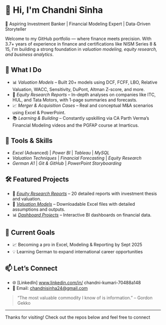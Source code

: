 # 👋 Hi, I'm Chandni Sinha

🎯 Aspiring Investment Banker | Financial Modeling Expert | Data-Driven Storyteller

Welcome to my GitHub portfolio — where finance meets precision. With 3.7+ years of experience in finance and certifications like NISM Series 8 & 15, I'm building a strong foundation in *valuation modeling, equity research, and business analytics*.

## 💼 What I Do
- 📊 *Valuation Models* – Built 20+ models using DCF, FCFF, LBO, Relative Valuation, WACC, Sensitivity, DuPont, Altman Z-score, and more.
- 📝 *Equity Research Reports* – In-depth analyses on companies like ITC, HUL, and Tata Motors, with 1-page summaries and forecasts.
- 📈 *Merger & Acquisition Cases* – Real and conceptual M&A scenarios using Excel & PowerPoint.
- 📚 *Learning & Building* – Constantly upskilling via CA Parth Verma’s Financial Modeling videos and the PGFAP course at Imarticus.

## 🔧 Tools & Skills
- *Excel* (Advanced) | *Power BI* | *Tableau* | *MySQL*
- *Valuation Techniques* | *Financial Forecasting* | *Equity Research*
- *German A1* | *Git & GitHub* | *PowerPoint Storyboarding*

## 🛠️ Featured Projects
- 📘 *[Equity Research Reports](#)* – 20 detailed reports with investment thesis and valuation.
- 📂 *[Valuation Models](#)* – Downloadable Excel files with detailed assumptions and outputs.
- 📊 *[Dashboard Projects](#)* – Interactive BI dashboards on financial data.

## 📌 Current Goals
- 📈 Becoming a pro in Excel, Modeling & Reporting by Sept 2025
- 💡 Learning German to expand international career opportunities

## 📫 Let’s Connect
- 🌐 [LinkedIn] www.linkedin.com/in/
chandni-kumari-70488a148
- 📧 Email: chandnisinha24@gmail.com 

> “The most valuable commodity I know of is information.” – Gordon Gekko

---

Thanks for visiting! Check out the repos below and feel free to connect
